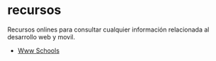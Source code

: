 # recursos
Recursos onlines para consultar cualquier información relacionada al desarrollo web y movil.


* [Www Schools](https://www.w3schools.com)
